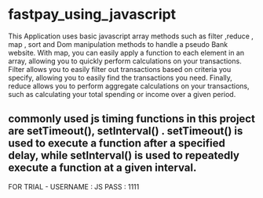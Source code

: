# fastpay_using_javascript
This Application uses basic javascript array methods such as filter ,reduce , map , sort and Dom manipulation methods to handle a pseudo Bank website. 
With map, you can easily apply a function to each element in an array, allowing you to quickly perform calculations on your transactions. Filter allows you to easily filter out transactions based on criteria you specify, allowing you to easily find the transactions you need. Finally, reduce allows you to perform aggregate calculations on your transactions, such as calculating your total spending or income over a given period.

commonly used js timing functions in this project are setTimeout(), setInterval() . setTimeout() is used to execute a function after a specified delay, while setInterval() is used to repeatedly execute a function at a given interval. 
-----------------------------------------------------------------------------------------------------------------------------------------------------
FOR TRIAL - 
USERNAME : JS 
PASS : 1111 
 
